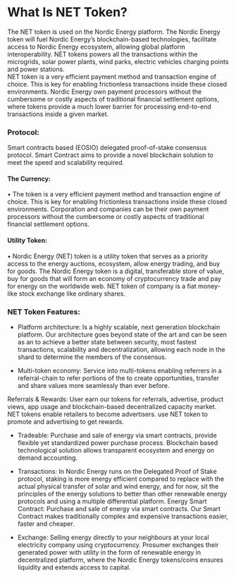 
# What Is NET Token?


The NET token is used on the Nordic Energy platform. The Nordic Energy token will fuel Nordic Energy’s blockchain-based technologies, facilitate access to Nordic Energy ecosystem, allowing global platform interoperability. NET tokens powers all the transactions within the microgrids, solar power plants, wind parks, electric vehicles charging points and power stations.  
NET token is a very efficient payment method and transaction engine of choice. This is key for enabling frictionless transactions inside these closed environments. Nordic Energy own payment processors without the cumbersome or costly aspects of traditional financial settlement options, where tokens provide a much lower barrier for processing end-to-end transactions inside a given market.


### Protocol:

Smart contracts based (EOSIO) delegated proof-of-stake consensus protocol. Smart Contract aims to provide a novel blockchain solution to meet the speed and scalability required.



#### The Currency:

•	The token is a very efficient payment method and transaction engine of choice. This is key for enabling frictionless transactions inside these closed environments. Corporation and companies can be their own payment processors without the cumbersome or costly aspects of traditional financial settlement options. 


#### Utility Token:

•	Nordic Energy (NET) token is a utility token that serves as a priority access to the energy auctions, ecosystem, allow energy trading, and buy for goods. The Nordic Energy token is a digital, transferable store of value, buy for goods that will form an economy of cryptocurrency trade and pay for energy on the worldwide web. NET token of company is a fiat money-like stock exchange like ordinary shares. 






### NET Token Features:


- Platform architecture: Is a highly scalable, next generation blockchain platform. Our architecture goes beyond state of the art and can be seen as an to achieve a better state between security, most fastest transactions, scalability and decentralization, allowing each node in the shard to determine the members of the consensus. 

- Multi-token economy:  Service into multi-tokens enabling referrers in a referral-chain to refer portions of the to create opportunities, transfer and share values more seamlessly than ever before.

Referrals & Rewards: User earn our tokens for referrals, advertise, product views, app usage and blockchain-based decentralized capacity market. NET tokens enable retailers to become advertisers. use NET token to promote and advertising to get rewards.

- Tradeable: Purchase and sale of energy via smart contracts, provide flexible yet standardized power purchase process. Blockchain based technological solution allows transparent ecosystem and energy on demand accounting. 

- Transactions: In Nordic Energy runs on the Delegated Proof of Stake protocol, staking is more energy efficient compared to replace with the actual physical transfer of solar and wind energy, and for now, sit the principles of the energy solutions to better than other renewable energy protocols and using a multiple differential platform. 
Energy Smart Contract: Purchase and sale of energy via smart contracts. Our Smart Contract makes traditionally complex and expensive transactions easier, faster and cheaper.

- Exchange: Selling energy directly to your neighbours at your local electricity company using cryptocurrency. Prosumer exchanges their generated power with utility in the form of renewable energy in decentralized platform, where the Nordic Energy tokens/coins ensures liquidity and extends access to capital. 

